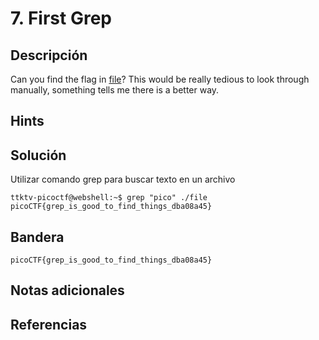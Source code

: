 # 7. First Grep

## Descripción
Can you find the flag in [file](https://jupiter.challenges.picoctf.org/static/495d43ee4a2b9f345a4307d053b4d88d/file)? This would be really tedious to look through manually, something tells me there is a better way.

## Hints


## Solución
Utilizar comando grep para buscar texto en un archivo
```
ttktv-picoctf@webshell:~$ grep "pico" ./file
picoCTF{grep_is_good_to_find_things_dba08a45}
```

## Bandera 
```
picoCTF{grep_is_good_to_find_things_dba08a45}
```

## Notas adicionales


## Referencias

